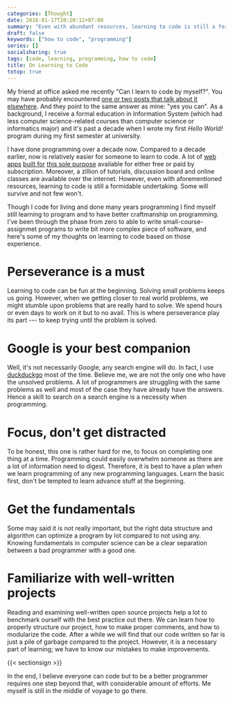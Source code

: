 ```yaml
---
categories: [Thought]
date: 2016-01-17T20:20:12+07:00
summary: "Even with abundant resources, learning to code is still a formidable undertaking. Some will survive and not few won't"
draft: false
keywords: ["how to code", "programming"]
series: []
socialsharing: true
tags: [code, learning, programming, how to code]
title: On Learning to Code
totop: true
---
```

My friend at office asked me recently "Can I learn to code by myself?". You may have probably encountered
[one or two posts that talk about it elsewhere][medium]. And they point to the
same answer as mine: "yes you can". As a background, I receive a formal education in Information System (which had less computer
science-related courses than computer science or informatics major) and it's
past a decade when I wrote my first _Hello World!_ program during my first
semester at university.

I have done programming over a decade now. Compared to a decade earlier, now
is relatively easier for someone to learn to code. A lot of [web apps][udemy]
[built for][codeacademy] [this sole purpose][codeschool] available for either
free or paid by subscription. Moreover, a zillion of tutorials, discussion board and online classes are available
over the internet. However, even with aforementioned resources, learning to
code is still a formidable undertaking. Some will survive and not few won't.

Though I code for living and done many years programming I find myself still
learning to program and to have better craftmanship on programming. I've been
through the phase from zero to able to write small-course-assignmet programs
to write bit more complex piece of software, and here's some of my thoughts on learning to code based on those experience.

# Perseverance is a must
Learning to code can be fun at the beginning. Solving small problems keeps us
going. However, when we getting closer to real world problems, we might
stumble upon problems that are really hard to solve. We spend hours or even
days to work on it but to no avail. This is where perseverance play its part
--- to keep trying until the problem is solved.

# Google is your best companion
Well, it's not necessarily Google, any search engine will do. In fact, I use
[duckduckgo](https://duckduckgo.com/) most of the time. Believe me, we are not
the only one who have the unsolved problems. A lot of programmers are struggling with the same problems as well and most of the case they have already have the answers. Hence a skill to search on a search engine is a
necessity when programming.

# Focus, don't get distracted
To be honest, this one is rather hard for me, to focus on completing
one thing at a time. Programming could easily overwhelm someone as there
are a lot of information need to digest. Therefore, it is best to have a
plan when we learn programming of any new programming languages. Learn the
basic first, don't be tempted to learn advance stuff at the beginning.

# Get the fundamentals
Some may said it is not really important, but the right data structure and algorithm can optimize a program by lot compared to not using any. Knowing fundamentals in computer science can be a clear separation between a bad programmer with a good one.

# Familiarize with well-written projects
Reading and examining well-written open source projects help a lot to benchmark ourself with the best practice out there. We can learn how to properly structure our project, how to make proper comments,
and how to modularize the code. After a while we will find that our code written so far is just a pile of garbage compared to the project. However,
it is a necessary part of learning; we have to know our mistakes to make
improvements.

{{< sectionsign >}}

In the end, I believe everyone can code but to be a better programmer requires
one step beyond that, with considerable amount of efforts. Me myself is still
in the middle of voyage to go there.

[medium]: https://medium.com/search?q=learn%20to%20code
[udemy]: https://www.udemy.com/
[codeacademy]: https://www.codecademy.com/
[codeschool]: https://www.codeschool.com/
